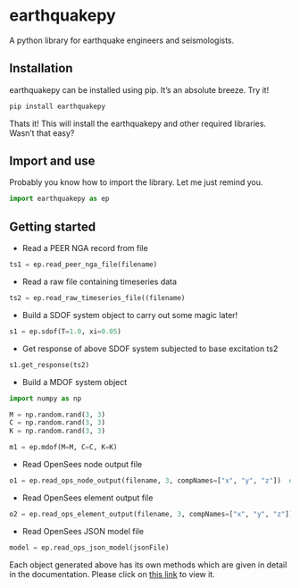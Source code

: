 # earthquakepy

A python library for earthquake engineers and seismologists.

## Installation

earthquakepy can be installed using pip. It’s an absolute breeze. Try it!

``` sh
pip install earthquakepy
```

Thats it! This will install the earthquakepy and other required libraries. Wasn’t that easy?


## Import and use

Probably you know how to import the library. Let me just remind you.

``` python
import earthquakepy as ep
```

## Getting started

+ Read a PEER NGA record from file

``` python
ts1 = ep.read_peer_nga_file(filename)
```

+ Read a raw file containing timeseries data

``` python
ts2 = ep.read_raw_timeseries_file((filename)
```

+ Build a SDOF system object to carry out some magic later!

``` python
s1 = ep.sdof(T=1.0, xi=0.05)
```

+ Get response of above SDOF system subjected to base excitation ts2

``` python
s1.get_response(ts2)
```

+ Build a MDOF system object

``` python
import numpy as np

M = np.random.rand(3, 3)
C = np.random.rand(3, 3)
K = np.random.rand(3, 3)

m1 = ep.mdof(M=M, C=C, K=K)
```

+ Read OpenSees node output file

``` python
o1 = ep.read_ops_node_output(filename, 3, compNames=["x", "y", "z"])  # 3 : ncomps = number of components per node
```

+ Read OpenSees element output file

``` python
o2 = ep.read_ops_element_output(filename, 3, compNames=["x", "y", "z"])  # 3 : ncomps = number of components per element
```

+ Read OpenSees JSON model file

``` python
model = ep.read_ops_json_model(jsonFile)
```

Each object generated above has its own methods which are given in detail in the documentation. Please click on [this link](https://dbpatankar.github.io/earthquakepy) to view it.

